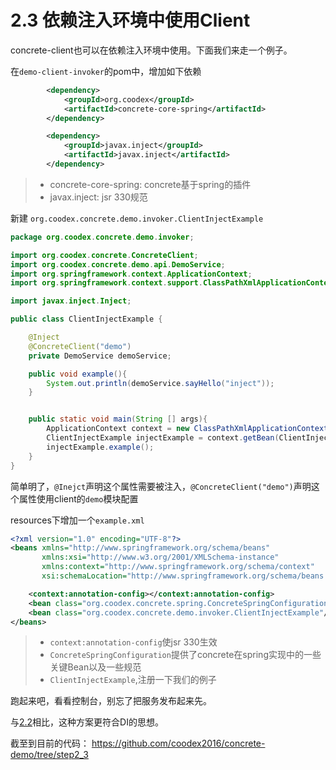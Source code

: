# 2.3 依赖注入环境中使用Client

concrete-client也可以在依赖注入环境中使用。下面我们来走一个例子。

在`demo-client-invoker`的pom中，增加如下依赖

```xml
        <dependency>
            <groupId>org.coodex</groupId>
            <artifactId>concrete-core-spring</artifactId>
        </dependency>

        <dependency>
            <groupId>javax.inject</groupId>
            <artifactId>javax.inject</artifactId>
        </dependency>
```

> - concrete-core-spring: concrete基于spring的插件
> - javax.inject: jsr 330规范


新建 `org.coodex.concrete.demo.invoker.ClientInjectExample`

```java
package org.coodex.concrete.demo.invoker;

import org.coodex.concrete.ConcreteClient;
import org.coodex.concrete.demo.api.DemoService;
import org.springframework.context.ApplicationContext;
import org.springframework.context.support.ClassPathXmlApplicationContext;

import javax.inject.Inject;

public class ClientInjectExample {

    @Inject
    @ConcreteClient("demo")
    private DemoService demoService;

    public void example(){
        System.out.println(demoService.sayHello("inject"));
    }


    public static void main(String [] args){
        ApplicationContext context = new ClassPathXmlApplicationContext("classpath:example.xml");
        ClientInjectExample injectExample = context.getBean(ClientInjectExample.class);
        injectExample.example();
    }
}
```

简单明了，`@Inejct`声明这个属性需要被注入，`@ConcreteClient("demo")`声明这个属性使用client的`demo`模块配置

resources下增加一个`example.xml`

```xml
<?xml version="1.0" encoding="UTF-8"?>
<beans xmlns="http://www.springframework.org/schema/beans"
       xmlns:xsi="http://www.w3.org/2001/XMLSchema-instance"
       xmlns:context="http://www.springframework.org/schema/context"
       xsi:schemaLocation="http://www.springframework.org/schema/beans http://www.springframework.org/schema/beans/spring-beans.xsd http://www.springframework.org/schema/context http://www.springframework.org/schema/context/spring-context.xsd">

    <context:annotation-config></context:annotation-config>
    <bean class="org.coodex.concrete.spring.ConcreteSpringConfiguration"/>
    <bean class="org.coodex.concrete.demo.invoker.ClientInjectExample"/>
</beans>
```

> - `context:annotation-config`使jsr 330生效
> - `ConcreteSpringConfiguration`提供了concrete在spring实现中的一些关键Bean以及一些规范
> - `ClientInjectExample`,注册一下我们的例子

跑起来吧，看看控制台，别忘了把服务发布起来先。

与[2.2](step2_2.md)相比，这种方案更符合DI的思想。

截至到目前的代码： https://github.com/coodex2016/concrete-demo/tree/step2_3
